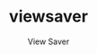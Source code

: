 ---
layout: project

permalink: /projetos/viewsaver/

title: viewsaver
subtitle: "View Saver"

duration: 2018 - 2018

excerpt: "O View Saver é um sistema para o monitoramento de pacientes internados no Hospital Santa Lydia. Através da análise da Classificação Internacional de Doença (CID) e do Sistema de Gerenciamento da Tabela de Procedimentos, Medicamentos e OPM do SUS (SIGTAP) é possível garantir que os pacientes internados no Hospital Santa Lydia estejam dentro do período adequado de internação, auxiliando o setor assistencial a proporcionar um atendimento mais humanizado e otimizando o faturamento através da previsão de potenciais fatores de glosa."

categories: 
 - projetos
 - ferramentas
 
tags:
  - php
  - javascript
  - saúde
  - sus
  - fhsl
  - datasus
---